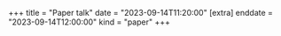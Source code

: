 +++
title = "Paper talk"
date = "2023-09-14T11:20:00"
[extra]
enddate = "2023-09-14T12:00:00"
kind = "paper"
+++
